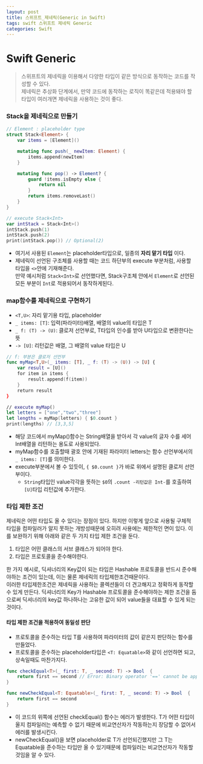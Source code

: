 ```yaml
---
layout: post
title: 스위프트_제네릭(Generic in Swift)
tags: swift 스위프트 제네릭 Generic
categories: Swift
---
```


# Swift Generic
> 스위프트의 제네릭을 이용해서 다양한 타입이 같은 방식으로 동작하는 코드를 작성할 수 있다. <br/>제네릭은 추상화 단계에서, 만약 코드에 동작하는 로직이 똑같은데 적용돼야 할 타입이 여러개면 제네릭을 사용하는 것이 좋다.

### Stack을 제네릭으로 만들기
```Swift
// Element : placeholder type
struct Stack<Element> {
    var items = [Element]()

    mutating func push(_ newItem: Element) {
        items.append(newItem)
    }

    mutating func pop() -> Element? {
        guard !items.isEmpty else {
            return nil
        }
        return items.removeLast()
    }
}

// execute Stack<Int>
var intStack = Stack<Int>()
intStack.push(1)
intStack.push(2)
print(intStack.pop()) // Optional(2)

```
- 여기서 사용된 `Element`는 placeholder타입으로, 일종의 **자리 맡기 타입** 이다.
- 제네릭이 선언된 구조체를 사용할 때는 코드 하단부의 execute 부분처럼, 사용할 타입을 `<>`안에 기재해준다. <br/>만약 예시처럼 `Stack<Int>`로 선언했다면, Stack구조체 안에서 `Element`로 선언된 모든 부분이 `Int`로 적용되어서 동작하게된다.

### map함수를 제네릭으로 구현하기
- `<T,U>`: 자리 맡기용 타입, placeholder
- `_ items: [T]`: 입력(파라미터)배열, 배열의 value의 타입은 T
- `_ f: (T) -> (U)`: 클로저 선언부로, T타입의 인수를 받아 U타입으로 변환한다는 뜻
- `-> [U]`: 리턴값은 배열, 그 배열의 value 타입은 U

``` Swift
// f: 부분은 클로저 선언부
func myMap<T,U>(_ items: [T], _ f: (T) -> (U)) -> [U] {
    var result = [U]()
    for item in items {
        result.append(f(item))
    }
    return result
}

// execute myMap()
let letters = ["one","two","three"]
let lengths = myMap(letters) { $0.count }
print(lengths) // [3,3,5]
```
- 해당 코드에서 myMap()함수는 String배열을 받아서 각 value의 글자 수를 세어 Int배열을 리턴하는 용도로 사용되었다.
- myMap함수를 호출할때 괄호 안에 기재된 파라미터 letters는 함수 선언부에서의 `_ items: [T]`를 의미한다.
- execute부분에서 볼 수 있듯이, `{ $0.count }`가 바로 위에서 설명된 클로저 선언부이다.
  - `String`타입인 value각각을 뜻하는 `$0`의 `.count -리턴값은 Int-`를 호출하여 `[U]`타입 리턴값에 추가한다.


### 타입 제한 조건
제네릭은 어떤 타입도 올 수 있다는 장점이 있다. 하지만 이렇게 앞으로 사용될 구체적 타입을 컴파일러가 알지 못하는 개방성때문에 오히려 사용에는 제한적인 면이 있다. 이를 보완하기 위해 아래와 같은 두 가지 타입 제한 조건을 둔다.
1. 타입은 어떤 클래스의 서브 클래스가 되어야 한다.
2. 타입은 프로토콜을 준수해야한다.

한 가지 예시로, 딕셔너리의 Key값이 되는 타입은 Hashable 프로토콜을 반드시 준수해야하는 조건이 있는데, 이는 물론 제네릭의 타입제한조건때문이다. <br/>이러한 타입제한조건은 제네릭을 사용하는 콜렉션들이 더 견고해지고 정확하게 동작할 수 있게 만든다. 딕셔너리의 Key가 Hashable 프로토콜을 준수해야하는 제한 조건을 둠으로써 딕셔너리의 key값 하나하나는 고유한 값이 되어 value들을 대표할 수 있게 되는것이다.

#### 타입 제한 조건을 적용하여 동일성 판단
- 프로토콜을 준수하는 타입 T를 사용하여 파라미터의 값이 같은지 판단하는 함수를 만들었다.
- 프로토콜을 준수하는 placeholder타입은 `<T: Equatable>`와 같이 선언하면 되고, 상속일때도 마찬가지다.
```Swift
func checkEqual<T>(_ first: T, _ second: T) -> Bool  {
    return first == second // Error: Binary operator '==' cannot be applied to two 'T' operands
}

func newCheckEqual<T: Equatable>(_ first: T, _ second: T) -> Bool  {
    return first == second
}
```
- 이 코드의 위쪽에 선언된 checkEqual() 함수는 에러가 발생한다. T가 어떤 타입이 올지 컴파일러는 예측할 수 없기 때문에 비교연산자가 작동하는지 장담할 수 없어서 에러를 발생시킨다.
- newCheckEqual()을 보면 placeholder로 T가 선언되긴했지만 그 T는 Equatable을 준수하는 타입만 올 수 있기때문에 컴파일러는 비교연산자가 작동할 것임을 알 수 있다.
